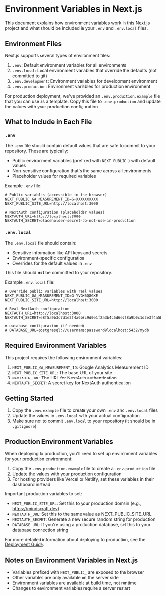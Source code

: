 # Environment Variables in Next.js

This document explains how environment variables work in this Next.js project and what should be included in your `.env` and `.env.local` files.

## Environment Files

Next.js supports several types of environment files:

1. `.env`: Default environment variables for all environments
2. `.env.local`: Local environment variables that override the defaults (not committed to git)
3. `.env.development`: Environment variables for development environment
4. `.env.production`: Environment variables for production environment

For production deployment, we've provided an `.env.production.example` file that you can use as a template. Copy this file to `.env.production` and update the values with your production configuration.

## What to Include in Each File

### `.env`

The `.env` file should contain default values that are safe to commit to your repository. These are typically:

- Public environment variables (prefixed with `NEXT_PUBLIC_`) with default values
- Non-sensitive configuration that's the same across all environments
- Placeholder values for required variables

Example `.env` file:
```
# Public variables (accessible in the browser)
NEXT_PUBLIC_GA_MEASUREMENT_ID=G-XXXXXXXXXX
NEXT_PUBLIC_SITE_URL=http://localhost:3000

# NextAuth configuration (placeholder values)
NEXTAUTH_URL=http://localhost:3000
NEXTAUTH_SECRET=placeholder-secret-do-not-use-in-production
```

### `.env.local`

The `.env.local` file should contain:

- Sensitive information like API keys and secrets
- Environment-specific configuration
- Overrides for the default values in `.env`

This file should **not** be committed to your repository.

Example `.env.local` file:
```
# Override public variables with real values
NEXT_PUBLIC_GA_MEASUREMENT_ID=G-YVGX6Q8GXE
NEXT_PUBLIC_SITE_URL=http://localhost:3000

# Real NextAuth configuration
NEXTAUTH_URL=http://localhost:3000
NEXTAUTH_SECRET=e8f5a9b3c7d1e2f4a6b8c9d0e1f2a3b4c5d6e7f8a9b0c1d2e3f4a5b6c7d8e9f0a1

# Database configuration (if needed)
# DATABASE_URL=postgresql://username:password@localhost:5432/mydb
```

## Required Environment Variables

This project requires the following environment variables:

1. `NEXT_PUBLIC_GA_MEASUREMENT_ID`: Google Analytics Measurement ID
2. `NEXT_PUBLIC_SITE_URL`: The base URL of your site
3. `NEXTAUTH_URL`: The URL for NextAuth authentication
4. `NEXTAUTH_SECRET`: A secret key for NextAuth authentication

## Getting Started

1. Copy the `.env.example` file to create your own `.env` and `.env.local` files
2. Update the values in `.env.local` with your actual configuration
3. Make sure not to commit `.env.local` to your repository (it should be in `.gitignore`)

## Production Environment Variables

When deploying to production, you'll need to set up environment variables for your production environment:

1. Copy the `.env.production.example` file to create a `.env.production` file
2. Update the values with your production configuration
3. For hosting providers like Vercel or Netlify, set these variables in their dashboard instead

Important production variables to set:

- `NEXT_PUBLIC_SITE_URL`: Set this to your production domain (e.g., https://mindscraft.dev)
- `NEXTAUTH_URL`: Set this to the same value as NEXT_PUBLIC_SITE_URL
- `NEXTAUTH_SECRET`: Generate a new secure random string for production
- `DATABASE_URL`: If you're using a production database, set this to your database connection string

For more detailed information about deploying to production, see the [Deployment Guide](./docs/DEPLOYMENT.md).

## Notes on Environment Variables in Next.js

- Variables prefixed with `NEXT_PUBLIC_` are exposed to the browser
- Other variables are only available on the server side
- Environment variables are available at build time, not runtime
- Changes to environment variables require a server restart
